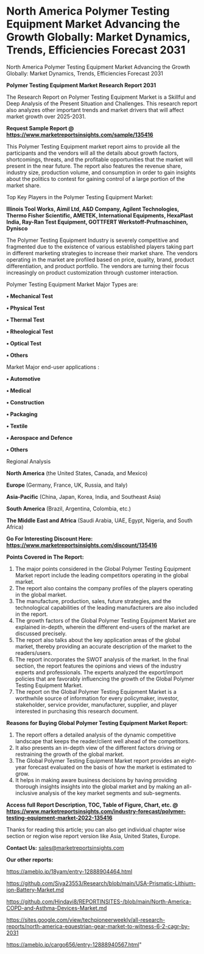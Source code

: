 # North America Polymer Testing Equipment Market Advancing the Growth Globally: Market Dynamics, Trends, Efficiencies Forecast 2031
North America Polymer Testing Equipment Market Advancing the Growth Globally: Market Dynamics, Trends, Efficiencies Forecast 2031

<strong>Polymer Testing Equipment Market Research Report 2031</strong>

The Research Report on Polymer Testing Equipment Market is a Skillful and Deep Analysis of the Present Situation and Challenges. This research report also analyzes other important trends and market drivers that will affect market growth over 2025-2031.

<strong>Request Sample Report @ <a href=https://www.marketreportsinsights.com/sample/135416>https://www.marketreportsinsights.com/sample/135416</a></strong>

This Polymer Testing Equipment market report aims to provide all the participants and the vendors will all the details about growth factors, shortcomings, threats, and the profitable opportunities that the market will present in the near future. The report also features the revenue share, industry size, production volume, and consumption in order to gain insights about the politics to contest for gaining control of a large portion of the market share.

Top Key Players in the Polymer Testing Equipment Market:

<strong>Illinois Tool Works, Aimil Ltd, A&D Company, Agilent Technologies, Thermo Fisher Scientific, AMETEK, International Equipments, HexaPlast India, Ray-Ran Test Equipment, GOTTFERT Werkstoff-Prufmaschinen, Dynisco</strong>

The Polymer Testing Equipment Industry is severely competitive and fragmented due to the existence of various established players taking part in different marketing strategies to increase their market share. The vendors operating in the market are profiled based on price, quality, brand, product differentiation, and product portfolio. The vendors are turning their focus increasingly on product customization through customer interaction.

Polymer Testing Equipment Market Major Types are:

<strong>• Mechanical Test

• Physical Test

• Thermal Test

• Rheological Test

• Optical Test

• Others</strong>

Market Major end-user applications :

<strong>• Automotive

• Medical

• Construction

• Packaging

• Textile

• Aerospace and Defence

• Others</strong>

Regional Analysis

</u><strong><b>North America</b></strong> (the United States, Canada, and Mexico)

<strong><b>Europe </b></strong>(Germany, France, UK, Russia, and Italy)

<strong><b>Asia-Pacific</b></strong> (China, Japan, Korea, India, and Southeast Asia)

<strong><b>South America</b></strong> (Brazil, Argentina, Colombia, etc.)

<strong><b>The Middle East and Africa</b></strong> (Saudi Arabia, UAE, Egypt, Nigeria, and South Africa)

<strong>Go For Interesting Discount Here: <a href=https://www.marketreportsinsights.com/discount/135416>https://www.marketreportsinsights.com/discount/135416</a></strong>

<strong>Points Covered in The Report:</strong>
<ol>
  <li>The major points considered in the Global Polymer Testing Equipment Market report include the leading competitors operating in the global market.</li>
  <li>The report also contains the company profiles of the players operating in the global market.</li>
  <li>The manufacture, production, sales, future strategies, and the technological capabilities of the leading manufacturers are also included in the report.</li>
  <li>The growth factors of the Global Polymer Testing Equipment Market are explained in-depth, wherein the different end-users of the market are discussed precisely.</li>
  <li>The report also talks about the key application areas of the global market, thereby providing an accurate description of the market to the readers/users.</li>
  <li>The report incorporates the SWOT analysis of the market. In the final section, the report features the opinions and views of the industry experts and professionals. The experts analyzed the export/import policies that are favorably influencing the growth of the Global Polymer Testing Equipment Market.</li>
  <li>The report on the Global Polymer Testing Equipment Market is a worthwhile source of information for every policymaker, investor, stakeholder, service provider, manufacturer, supplier, and player interested in purchasing this research document.</li>
</ol>
<strong>Reasons for Buying Global Polymer Testing Equipment Market Report:</strong>

<ol>
  <li>The report offers a detailed analysis of the dynamic competitive landscape that keeps the reader/client well ahead of the competitors.</li>
  <li>It also presents an in-depth view of the different factors driving or restraining the growth of the global market.</li>
  <li>The Global Polymer Testing Equipment Market report provides an eight-year forecast evaluated on the basis of how the market is estimated to grow.</li>
  <li>It helps in making aware business decisions by having providing thorough insights insights into the global market and by making an all-inclusive analysis of the key market segments and sub-segments.</li>
</ol>
<strong>Access full Report Description, TOC, Table of Figure, Chart, etc. @ <a href=https://www.marketreportsinsights.com/industry-forecast/polymer-testing-equipment-market-2022-135416>https://www.marketreportsinsights.com/industry-forecast/polymer-testing-equipment-market-2022-135416</a></strong>


Thanks for reading this article; you can also get individual chapter wise section or region wise report version like Asia, United States, Europe.

<strong>Contact Us:</strong>
sales@marketreportsinsights.com

<strong>Our other reports:</strong>

<a href=https://ameblo.jp/18yam/entry-12888904464.html>https://ameblo.jp/18yam/entry-12888904464.html</a>

<a href=https://github.com/Siya23553/Research/blob/main/USA-Prismatic-Lithium-ion-Battery-Market.md>https://github.com/Siya23553/Research/blob/main/USA-Prismatic-Lithium-ion-Battery-Market.md</a>

<a href=https://github.com/Hindavi8/REPORTINSITES-/blob/main/North-America-COPD-and-Asthma-Devices-Market.md>https://github.com/Hindavi8/REPORTINSITES-/blob/main/North-America-COPD-and-Asthma-Devices-Market.md</a>

<a href=https://sites.google.com/view/techpioneerweekly/all-research-reports/north-america-equestrian-gear-market-to-witness-6-2-cagr-by-2031>https://sites.google.com/view/techpioneerweekly/all-research-reports/north-america-equestrian-gear-market-to-witness-6-2-cagr-by-2031</a>

<a href=https://ameblo.jp/cargo656/entry-12888940567.html>https://ameblo.jp/cargo656/entry-12888940567.html</a>"
